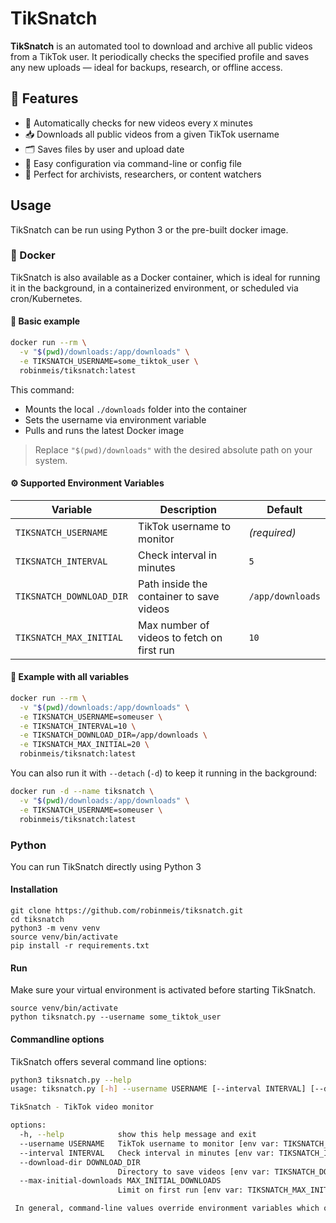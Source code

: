 # TikSnatch

**TikSnatch** is an automated tool to download and archive all public videos from a TikTok user. It periodically checks the specified profile and saves any new uploads — ideal for backups, research, or offline access.

## 🚀 Features

- 🔁 Automatically checks for new videos every `X` minutes
- 📥 Downloads all public videos from a given TikTok username
- 🗂️ Saves files by user and upload date
- 🔧 Easy configuration via command-line or config file
- 🧪 Perfect for archivists, researchers, or content watchers

## Usage

TikSnatch can be run using Python 3 or the pre-built docker image.

### 🐳 Docker

TikSnatch is also available as a Docker container, which is ideal for running it in the background, in a containerized environment, or scheduled via cron/Kubernetes.

#### 🧪 Basic example

```bash
docker run --rm \
  -v "$(pwd)/downloads:/app/downloads" \
  -e TIKSNATCH_USERNAME=some_tiktok_user \
  robinmeis/tiksnatch:latest
```

This command:
- Mounts the local `./downloads` folder into the container
- Sets the username via environment variable
- Pulls and runs the latest Docker image

> Replace `"$(pwd)/downloads"` with the desired absolute path on your system.

#### ⚙️ Supported Environment Variables

| Variable                     | Description                                 | Default         |
|------------------------------|---------------------------------------------|-----------------|
| `TIKSNATCH_USERNAME`         | TikTok username to monitor                  | *(required)*    |
| `TIKSNATCH_INTERVAL`         | Check interval in minutes                   | `5`             |
| `TIKSNATCH_DOWNLOAD_DIR`     | Path inside the container to save videos    | `/app/downloads`|
| `TIKSNATCH_MAX_INITIAL`      | Max number of videos to fetch on first run  | `10`            |

#### 📝 Example with all variables

```bash
docker run --rm \
  -v "$(pwd)/downloads:/app/downloads" \
  -e TIKSNATCH_USERNAME=someuser \
  -e TIKSNATCH_INTERVAL=10 \
  -e TIKSNATCH_DOWNLOAD_DIR=/app/downloads \
  -e TIKSNATCH_MAX_INITIAL=20 \
  robinmeis/tiksnatch:latest
```

You can also run it with `--detach` (`-d`) to keep it running in the background:

```bash
docker run -d --name tiksnatch \
  -v "$(pwd)/downloads:/app/downloads" \
  -e TIKSNATCH_USERNAME=someuser \
  robinmeis/tiksnatch:latest
```

### Python
You can run TikSnatch directly using Python 3

#### Installation
```
git clone https://github.com/robinmeis/tiksnatch.git
cd tiksnatch
python3 -m venv venv
source venv/bin/activate
pip install -r requirements.txt
```

#### Run
Make sure your virtual environment is activated before starting TikSnatch.
```
source venv/bin/activate
python tiksnatch.py --username some_tiktok_user
```

#### Commandline options
TikSnatch offers several command line options:
```bash
python3 tiksnatch.py --help
usage: tiksnatch.py [-h] --username USERNAME [--interval INTERVAL] [--download-dir DOWNLOAD_DIR] [--max-initial-downloads MAX_INITIAL_DOWNLOADS]

TikSnatch - TikTok video monitor

options:
  -h, --help            show this help message and exit
  --username USERNAME   TikTok username to monitor [env var: TIKSNATCH_USERNAME]
  --interval INTERVAL   Check interval in minutes [env var: TIKSNATCH_INTERVAL]
  --download-dir DOWNLOAD_DIR
                        Directory to save videos [env var: TIKSNATCH_DOWNLOAD_DIR]
  --max-initial-downloads MAX_INITIAL_DOWNLOADS
                        Limit on first run [env var: TIKSNATCH_MAX_INITIAL]

 In general, command-line values override environment variables which override defaults.
```